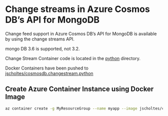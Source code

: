 # Change streams in Azure Cosmos DB’s API for MongoDB

Change feed support in Azure Cosmos DB’s API for MongoDB is available by using the change streams API.

mongo DB 3.6 is supported, not 3.2.

Change Stream Container code is located in the [python](python/) directory.

Docker Containers have been pushed to [jscholtes/cosmosdb.changestream.python](https://hub.docker.com/repository/docker/jscholtes/cosmosdb.changestream.python/general)

## Create Azure Container Instance using Docker Image

```bash
az container create -g MyResourceGroup --name myapp --image jscholtes/cosmosdb.changestream.python:v1 --cpu 1 --memory 1 --environment-variables EVENT_HUB_CONNECTION_STR='<>' EVENT_HUB_NAME='<>' COSMOS_ACCOUNT_NAME='<>' COSMOS_PASSWORD='<>' COSMOS_DATABASE='<>' COSMOS_COLLECTION='<>'
```
